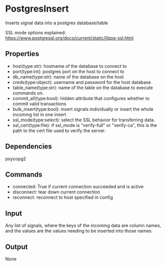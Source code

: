 PostgresInsert
==============

Inserts signal data into a postgres database/table

SSL mode options explained: https://www.postgresql.org/docs/current/static/libpq-ssl.html

Properties
--------------
-  host(type:str): hostname of the database to connect to
-  port(type:int): postgres port on the host to connect to
-  db_name(type:str): name of the database on the host
-  creds(type:object): username and password for the host database
-  table_name(type:str): name of the table on the database to execute commands on.
-  commit_all(type:bool): hidden attribute that configures whether to commit valid transactions
-  bulk_insert(type:bool): insert signals individually or insert the whole incoming list in one insert
-  ssl_mode(type:select): select the SSL behavior for transferring data.
-  ssl_cert(type:file): if ssl_mode is "verify-full" or "verify-ca", this is the path to the cert file used to verify the server.



Dependencies
----------------
psycopg2

Commands
----------------
-  connected: True if current connection succeeded and is active
-  disconnect: tear down current connection
-  reconnect: reconnect to host specified in config

Input
-------
Any list of signals, where the keys of the incoming data are column names,
and the values are the values needing to be inserted into those names.

Output
---------
None
